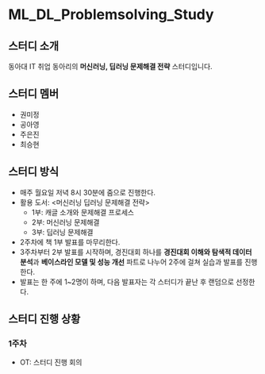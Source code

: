 # ML_DL_Problemsolving_Study

## 스터디 소개
동아대 IT 취업 동아리의 **머신러닝, 딥러닝 문제해결 전략** 스터디입니다.

## 스터디 멤버
- 권미정
- 공아영
- 주은진
- 최승현

## 스터디 방식
- 매주 월요일 저녁 8시 30분에 줌으로 진행한다.
- 활용 도서: <머신러닝 딥러닝 문제해결 전략>
  - 1부: 캐글 소개와 문제해결 프로세스
  - 2부: 머신러닝 문제해결
  - 3부: 딥러닝 문제해결
- 2주차에 책 1부 발표를 마무리한다.
- 3주차부터 2부 발표를 시작하며, 경진대회 하나를 **경진대회 이해와 탐색적 데이터 분석**과 **베이스라인 모델 및 성능 개선** 파트로 나누어 2주에 걸쳐 실습과 발표를 진행한다.
- 발표는 한 주에 1~2명이 하며, 다음 발표자는 각 스터디가 끝난 후 랜덤으로 선정한다.

## 스터디 진행 상황
### 1주차
- OT: 스터디 진행 회의
